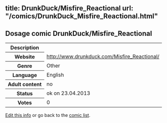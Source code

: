 title: DrunkDuck/Misfire_Reactional
url: "/comics/DrunkDuck_Misfire_Reactional.html"
---
Dosage comic DrunkDuck/Misfire_Reactional
-----------------------------------------

<table class="comicinfo">
<tr>
<th>Description</th><td></td>
</tr>
<tr>
<th>Website</th><td><a href="http://www.drunkduck.com/Misfire_Reactional/">http://www.drunkduck.com/Misfire_Reactional/</a></td>
</tr>
<tr>
<th>Genre</th><td>Other</td>
</tr>
<tr>
<th>Language</th><td>English</td>
</tr>
<tr>
<th>Adult content</th><td>no</td>
</tr>
<tr>
<th>Status</th><td>ok on 23.04.2013</td>
</tr>
<tr>
<th>Votes</th><td>0</div></td>
</tr>
</table>

[Edit this info](/comics/DrunkDuck_Misfire_Reactional_edit.html) or go back to the [comic list](../comic-index.html).
